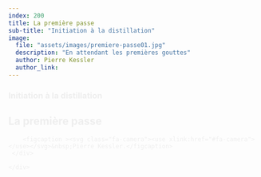 ```yaml
---
index: 200
title: La première passe
sub-title: "Initiation à la distillation"
image:
  file: "assets/images/premiere-passe01.jpg"
  description: "En attendant les premières gouttes"
  author: Pierre Kessler
  author_link: 
---
```

<section class="slide-bottom">  
    <span class="background" style="background-image:url('assets/images/premiere-passe01.jpg')"></span>
    <!--.wrap = container (width: 90%) -->
    <div class="wrap">
    <div class="content-right" style="color:#eee">
       <h3 class="text-context text-shadow">Initiation à la distillation</h3>
       <h1 class="text-data text-shadow">La première passe</h1>
        
        <figcaption ><svg class="fa-camera"><use xlink:href="#fa-camera"></use></svg>&nbsp;Pierre Kessler.</figcaption>
     </div>    
        
    </div>
   <!-- .end .wrap -->
</section>